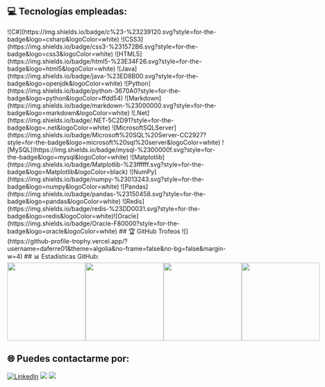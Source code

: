 ## 💻 Tecnologías empleadas:
<head>
  <meta charset="UTF-8">
  <meta name="viewport" content="width=device-width, initial-scale=1.0">
  <style>
    .image-container {
      display: flex;
      justify-content: space-between;
    }
  </style>
</head>
![C#](https://img.shields.io/badge/c%23-%23239120.svg?style=for-the-badge&logo=csharp&logoColor=white) ![CSS3](https://img.shields.io/badge/css3-%231572B6.svg?style=for-the-badge&logo=css3&logoColor=white) ![HTML5](https://img.shields.io/badge/html5-%23E34F26.svg?style=for-the-badge&logo=html5&logoColor=white) ![Java](https://img.shields.io/badge/java-%23ED8B00.svg?style=for-the-badge&logo=openjdk&logoColor=white) ![Python](https://img.shields.io/badge/python-3670A0?style=for-the-badge&logo=python&logoColor=ffdd54) ![Markdown](https://img.shields.io/badge/markdown-%23000000.svg?style=for-the-badge&logo=markdown&logoColor=white) ![.Net](https://img.shields.io/badge/.NET-5C2D91?style=for-the-badge&logo=.net&logoColor=white) ![MicrosoftSQLServer](https://img.shields.io/badge/Microsoft%20SQL%20Server-CC2927?style=for-the-badge&logo=microsoft%20sql%20server&logoColor=white) ![MySQL](https://img.shields.io/badge/mysql-%2300000f.svg?style=for-the-badge&logo=mysql&logoColor=white) ![Matplotlib](https://img.shields.io/badge/Matplotlib-%23ffffff.svg?style=for-the-badge&logo=Matplotlib&logoColor=black) ![NumPy](https://img.shields.io/badge/numpy-%23013243.svg?style=for-the-badge&logo=numpy&logoColor=white) ![Pandas](https://img.shields.io/badge/pandas-%23150458.svg?style=for-the-badge&logo=pandas&logoColor=white) ![Redis](https://img.shields.io/badge/redis-%23DD0031.svg?style=for-the-badge&logo=redis&logoColor=white)![Oracle](https://img.shields.io/badge/Oracle-F80000?style=for-the-badge&logo=oracle&logoColor=white)
## 🏆 GitHub Trofeos
![](https://github-profile-trophy.vercel.app/?username=daferre01&theme=algolia&no-frame=false&no-bg=false&margin-w=4)
## 📊 Estadísticas GitHub:
  <div class="image-container">
    <img src="http://github-profile-summary-cards.vercel.app/api/cards/stats?username=daferre01&theme=2077" height="180em" />
    <img src="http://github-profile-summary-cards.vercel.app/api/cards/most-commit-language?username=daferre01&theme=react" height="180em" />
    <img src="http://github-profile-summary-cards.vercel.app/api/cards/repos-per-language?username=daferre01&theme=2077" height="180em" />
    <img src="http://github-profile-summary-cards.vercel.app/api/cards/productive-time?username=daferre01&theme=react" height="180em" />
  </div>

## 🌐 Puedes contactarme por:
[![LinkedIn](https://img.shields.io/badge/LinkedIn-%230077B5.svg?logo=linkedin&logoColor=white)](https://linkedin.com/in/https://www.linkedin.com/in/daferre01/) 
<img src="https://user-images.githubusercontent.com/73097560/115834477-dbab4500-a447-11eb-908a-139a6edaec5c.gif">
[![](https://visitcount.itsvg.in/api?id=daferre01&icon=0&color=6)](https://visitcount.itsvg.in)
<!-- Proudly created with GPRM ( https://gprm.itsvg.in ) -->


